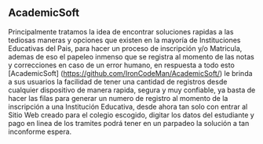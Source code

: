 ## AcademicSoft

Principalmente tratamos la idea de encontrar soluciones rapidas a las tediosas maneras y opciones que existen en la mayoría de Instituciones Educativas del Pais, para hacer un proceso de inscripción y/o Matricula, ademas de eso el papeleo inmenso que se registra al momento de las notas y correcciones en caso de un error humano, en respuesta a todo esto [AcademicSoft] (https://github.com/IronCodeMan/AcademicSoft/) le brinda a sus usuarios la facilidad de tener una cantidad de registros desde cualquier dispositivo de manera rapida, segura y muy confiable, ya basta de hacer las filas para generar un numero de registro al momento de la inscripción a una Institución Educativa, desde ahora tan solo con entrar al Sitio Web creado para el colegio escogido, digitar los datos del estudiante y pago en linea de los tramites podrá tener en un parpadeo la solución a tan inconforme espera.
